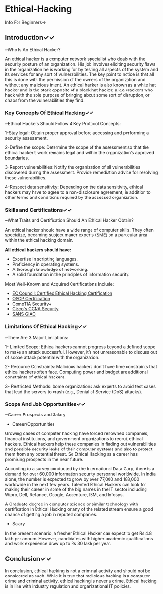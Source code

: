 # Ethical-Hacking
Info For Beginners→


## Introduction✓✓
~Who Is An Ethical Hacker?


An ethical hacker is a computer network specialist who deals with the security posture of an organization. 
His job involves eliciting security flaws in the organization he is working for by testing all aspects of the system and its services for any sort of vulnerabilities. 
The key point to notice is that all this is done with the permission of the owners of the organization and without any malicious intent. 
An ethical hacker is also known as a white hat hacker and is the stark opposite of a black hat hacker, a.k.a crackers who hack with the sole purpose of bringing about some sort of disruption, or chaos from the vulnerabilities they find. 



### Key Concepts Of Ethical Hacking✓✓
~Ethical Hackers Should Follow 4 Key Protocol Concepts:


1-Stay legal: Obtain proper approval before accessing and performing a security assessment.

2-Define the scope: Determine the scope of the assessment so that the ethical hacker’s work remains legal and within the organization’s approved boundaries.

3-Report vulnerabilities: Notify the organization of all vulnerabilities discovered during the assessment. 
Provide remediation advice for resolving these vulnerabilities.

4-Respect data sensitivity: Depending on the data sensitivity, ethical hackers may have to agree to a non-disclosure agreement, in addition to other terms and conditions required by the assessed organization. 



### Skills and Certifications✓✓
~What Traits and Certification Should An Ethical Hacker Obtain?


An ethical hacker should have a wide range of computer skills. 
They often specialize, becoming subject matter experts (SME) on a particular area within the ethical hacking domain.

**All ethical hackers should have:**
- Expertise in scripting languages.
- Proficiency in operating systems.
- A thorough knowledge of networking.
- A solid foundation in the principles of information security.

Most Well-Known and Acquired Certifications Include:
- [EC Council: Certified Ethical Hacking Certification](https://www.eccouncil.org/programs/certified-ethical-hacker-ceh/)
- [OSCP Certification](https://www.offensive-security.com/pwk-oscp/)
- [CompTIA Security+](https://www.comptia.org/certifications/security)
- [Cisco's CCNA Security](https://www.cisco.com/c/en/us/training-events/training-certifications/certifications/associate/ccna-security.html)
- [SANS GIAC](https://www.giac.org/)



### Limitations Of Ethical Hacking✓✓
~There Are 3 Major Limitations:

1- Limited Scope:
Ethical hackers cannot progress beyond a defined scope to make an attack successful. 
However, it’s not unreasonable to discuss out of scope attack potential with the organization.  

2- Resource Constraints:
Malicious hackers don’t have time constraints that ethical hackers often face. 
Computing power and budget are additional constraints of ethical hackers.

3- Restricted Methods:
Some organizations ask experts to avoid test cases that lead the servers to crash (e.g., Denial of Service (DoS) attacks). 



### Scope And Job Opportunities✓✓
~Career Prospects and Salary

- Career/Opportunities

Growing cases of computer hacking have forced renowned companies, financial institutions, and government organizations to recruit ethical hackers. 
Ethical hackers help these companies in finding out vulnerabilities and possible security leaks of their computer systems and also to protect them from any potential threat. 
So Ethical Hacking as a career has promising prospects in the near future.

According to a survey conducted by the International Data Corp, there is a demand for over 60,000 information security personnel worldwide. 
In India alone, the number is expected to grow by over 77,000 and 188,000 worldwide in the next few years. 
Talented Ethical Hackers can look for making their career in some of the big names in the IT sector including Wipro, Dell, Reliance, Google, Accenture, IBM, and Infosys.

A Graduate degree in computer science or similar technology with certification in Ethical Hacking or any of the related stream ensure a good chance of getting a job in reputed companies.

- Salary

In the present scenario, a fresher Ethical Hacker can expect to get Rs 4.8 lakh per annum.
 However, candidates with higher academic qualifications and work experience draw up to Rs 30 lakh per year.

## Conclusion✓✓

In conclusion, ethical hacking is not a criminal activity and should not be considered as such. 
While it is true that malicious hacking is a computer crime and criminal activity, ethical hacking is never a crime. 
Ethical hacking is in line with industry regulation and organizational IT policies.
